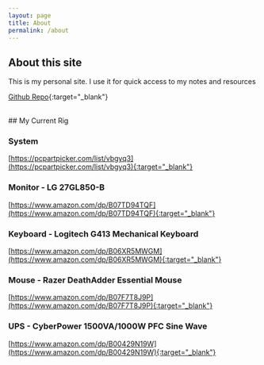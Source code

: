```yaml
---
layout: page
title: About
permalink: /about
---
```


## About this site
This is my personal site. I use it for quick access to my notes and resources

[Github Repo](https://github.com/Rockz1152/blackndsky){:target="_blank"}

<br>
## My Current Rig

### System
[https://pcpartpicker.com/list/vbgyq3](https://pcpartpicker.com/list/vbgyq3){:target="_blank"}

### Monitor - LG 27GL850-B
[https://www.amazon.com/dp/B07TD94TQF](https://www.amazon.com/dp/B07TD94TQF){:target="_blank"}

### Keyboard - Logitech G413 Mechanical Keyboard
[https://www.amazon.com/dp/B06XR5MWGM](https://www.amazon.com/dp/B06XR5MWGM){:target="_blank"}

### Mouse - Razer DeathAdder Essential Mouse
[https://www.amazon.com/dp/B07F7T8J9P](https://www.amazon.com/dp/B07F7T8J9P){:target="_blank"}

### UPS - CyberPower 1500VA/1000W PFC Sine Wave
[https://www.amazon.com/dp/B00429N19W](https://www.amazon.com/dp/B00429N19W){:target="_blank"}
